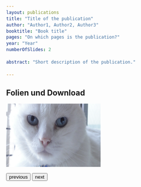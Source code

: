 ```yaml
---
layout: publications
title: "Title of the publication"
author: "Author1, Author2, Author3"
booktitle: "Book title"
pages: "On which pages is the publication?"
year: "Year"
numberOfSlides: 2

abstract: "Short description of the publication."

---
```

## Folien und Download

<body>
<script>
var number = 1;
const numberOfSlides = 2;
function folien(direction) {
    if (direction === -1) {
        if (number !== 1) {
            number = number - 1;
        } 
        else {
            number = numberOfSlides;
        }
    }
    else {
        if (number !== numberOfSlides) {
            number = number + 1;
        } 
        else {
            number = 1;
        }
    }
    document.getElementById('currentSlide').src = "/pic"+number+".jpg";;
}
</script>
<img id="currentSlide" src="/pic1.jpg" width="256" height="172">

<p>
<button type="button" onclick="folien(-1)">previous</button>
<button type="button" onclick="folien(1)">next</button>
</p>

</body>
